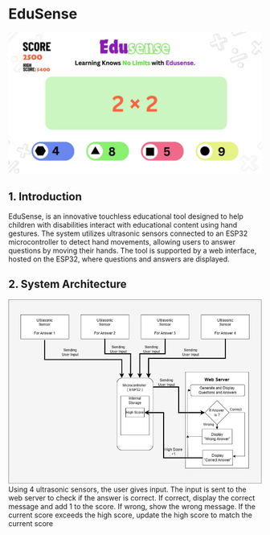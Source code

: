 # EduSense 

<img src="ui.png">

## 1. Introduction
EduSense, is an innovative touchless educational tool designed to help children with 
disabilities interact with educational content using hand gestures. The system utilizes 
ultrasonic sensors connected to an ESP32 microcontroller to detect hand movements, 
allowing users to answer questions by moving their hands. The tool is supported by a 
web interface, hosted on the ESP32, where questions and answers are displayed.

## 2. System Architecture
<img src="system-diagram.jpeg">
Using 4 ultrasonic sensors, the user gives input. The input is sent to the web server 
to check if the answer is correct. If correct, display the correct message and add 1 
to the score. If wrong, show the wrong message. If the current score exceeds the 
high score, update the high score to match the current score

